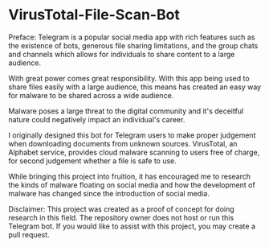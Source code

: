 # VirusTotal-File-Scan-Bot
Preface: Telegram is a popular social media app with rich features such as the existence of bots, generous file sharing limitations, and the group chats and channels which allows for individuals to share content to a large audience. 

With great power comes great responsibility. With this app being used to share files easily with a large audience, this means has created an easy way for malware to be shared across a wide audience. 

Malware poses a large threat to the digital community and it's deceitful nature could negatively impact an individual's career.

I originally designed this bot for Telegram users to make proper judgement when downloading documents from unknown sources. VirusTotal, an Alphabet service, provides cloud malware scanning to users free of charge, for second judgement whether a file is safe to use. 

While bringing this project into fruition, it has encouraged me to research the kinds of malware floating on social media and how the development of malware has changed since the introduction of social media.  
  
Disclaimer: This project was created as a proof of concept for doing research in this field. The repository owner does not host or run this Telegram bot. If you would like to assist with this project, you may create a pull request.
